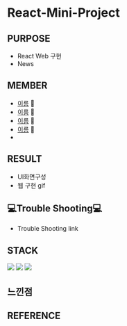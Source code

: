 # React-Mini-Project

## PURPOSE

* React Web 구현
* News

## MEMBER
* [이름](https://github.com/주소) 🌷
* [이름](https://github.com/주소) 🌼
* [이름](https://github.com/주소) 🌻
* [이름](https://github.com/주소) 🌷
* 
## RESULT
* UI화면구성
* 웹 구현 gif


## 💻Trouble Shooting💻
* Trouble Shooting link


## STACK
<img src="https://img.shields.io/badge/HTML5-E34F26?style=flat-square&logo=HTML5&logoColor=white"/></a> 
<img src="https://img.shields.io/badge/CSS3-1572B6?style=flat-square&logo=CSS3&logoColor=white"/></a> 
<img src="https://img.shields.io/badge/JavaScript-F7DF1E?style=flat-square&logo=JavaScript&logoColor=white"/></a> 

## 느낀점

## REFERENCE

